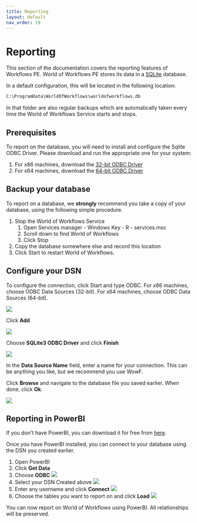 ```yaml
---
title: Reporting
layout: default
nav_order: 19
---
```


# Reporting

This section of the documentation covers the reporting features of Workflows PE. World of Workflows PE stores its data in a [SQLite](https://www.sqlite.org/index.html) database.

In a default configuration, this will be located in the following location:

```cmd
C:\ProgramData\WorldOfWorkflows\worldofworkflows.db
```

In that folder are also regular backups which are automatically taken every time the World of Workflows Service starts and stops.

## Prerequisites

To report on the database, you will need to install and configure the Sqlite ODBC Driver. Please download and run the appropriate one for your system:

1. For x86 machines, download the [32-bit ODBC Driver](sqliteodbc.exe)
2. For x64 machines, download the [64-bit ODBC Driver](sqliteodbc64.exe)

## Backup your database
To report on a database, we **strongly** recommend you take a copy of your database, using the following simple procedure.

1. Stop the World of Workflows Service
   1. Open Services manager - Windows Key - R - services.msc
   2. Scroll down to find World of Workflows
   3. Click Stop
2. Copy the database somewhere else and record this location
3. Click Start to restart World of Workflows.

## Configure your DSN
To configure the connection, click Start and type ODBC. For x86 machines, choose ODBC Data Sources (32-bit). For x64 machines, choose ODBC Data Sources (64-bit).

![](2023-02-17-17-04-11.png)

Click **Add**

![](2023-02-17-17-04-43.png)

Choose **SQLite3 ODBC Driver** and click **Finish**

![](2023-02-17-17-05-34.png)

In the **Data Source Name** field, enter a name for your connection. This can be anything you like, but we recommend you use WowF.

Click **Browse** and navigate to the database file you saved earlier. When done, click **Ok**.

![](2023-02-17-17-06-31.png)

## Reporting in PowerBI
If you don't have PowerBI, you can download it for free from [here](https://powerbi.microsoft.com/en-us/desktop/).

Once you have PowerBI installed, you can connect to your database using the DSN you created earlier.

1. Open PowerBI
2. Click **Get Data**
3. Choose **ODBC**
   ![](2023-02-17-17-08-34.png)
4. Select your DSN Created above
   ![](2023-02-17-17-09-17.png)
5. Enter any username and click **Connect**
   ![](2023-02-17-17-10-09.png)
6. Choose the tables you want to report on and click **Load**
   ![](2023-02-17-17-10-42.png)

You can now report on World of Workflows using PowerBI. All relationships will be preserved.


